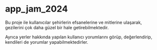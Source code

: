 # app_jam_2024

Bu proje ile kullanıcılar şehirlerin efsanelerine ve mitlerine ulaşarak, gezilerini çok daha güzel bir hale getirebilmektedir.

Ayrıca yerler hakkında yapılan kullanıcı yorumlarını görüp, değerlendirip, kendileri de yorumlar yapabilmektedirler.